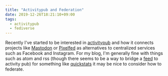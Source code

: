 ```yaml
---
title: "Activitypub and Federation"
date: 2019-12-26T18:21:10+09:00
tags:
  - activitypub
  - fediverse
---
```


Recently I've started to be interested in [activitypub] and how it connects projects like [Mastodon] or [Pixelfed] as alternatives to centralized services such as Facebook and Instagram. For my blog, I'm generally fine with things such as atom and rss (though there seems to be a way to bridge a [feed] to activity pub) for something like [quickstats] it may be nice to consider how to federate.

[mastodon]: https://joinmastodon.org/
[pixelfed]: https://pixelfed.org/
[activitypub]: https://activitypub.rocks/
[feed]: https://github.com/dariusk/rss-to-activitypub
[quickstats]: /project/quickstats/django
